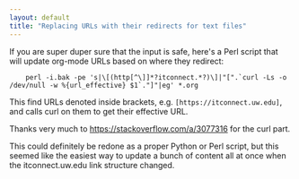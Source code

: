 ```yaml
---
layout: default
title: "Replacing URLs with their redirects for text files"
---
```

If you are super duper sure that the input is safe, here's a Perl script that will update org-mode URLs based on where they redirect:

        perl -i.bak -pe 's|\[(http[^\]]*?itconnect.*?)\]|"[".`curl -Ls -o /dev/null -w %{url_effective} $1`."]"|eg' *.org

This find URLs denoted inside brackets, e.g. `[https://itconnect.uw.edu]`, and calls curl on them to get their effective URL.

Thanks very much to https://stackoverflow.com/a/3077316 for the curl part.

This could definitely be redone as a proper Python or Perl script, but this seemed like the easiest way to update a bunch of content all at once when the itconnect.uw.edu link structure changed.
